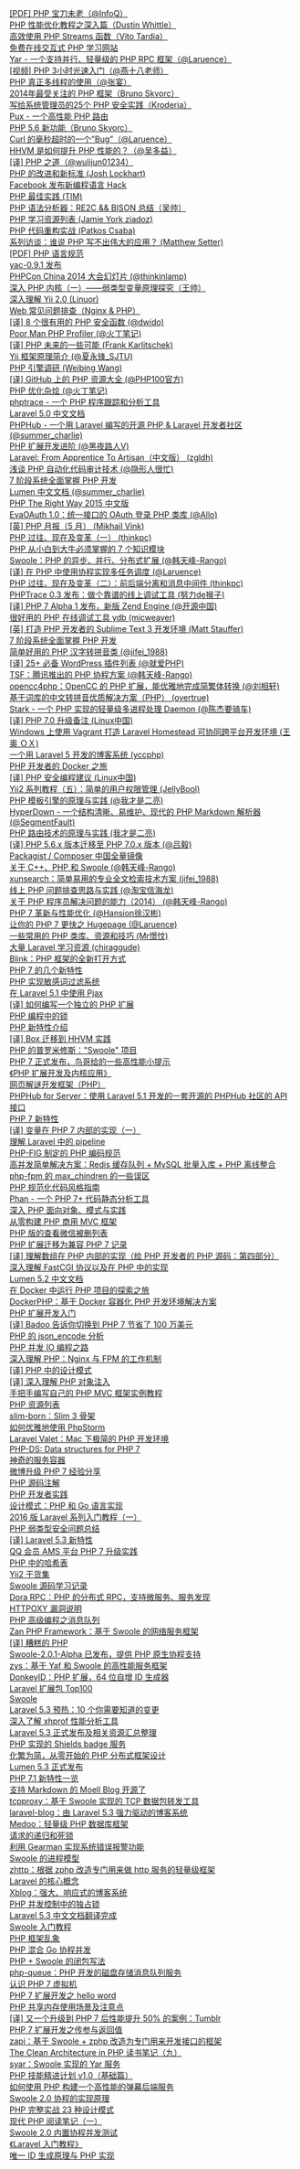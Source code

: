 [[PDF] PHP 宝刀未老（@InfoQ）](http://weekly.manong.io/bounce?url=http%3A%2F%2Fweibo.com%2F1746173800%2FAh1rVg6d2&aid=154&nid=9)  
[PHP 性能优化教程之深入篇（Dustin Whittle）](http://weekly.manong.io/bounce?url=http%3A%2F%2Farchitects.dzone.com%2Farticles%2Fphp-performance-crash-course-0&aid=182&nid=10)  
[高效使用 PHP Streams 函数（Vito Tardia）](http://weekly.manong.io/bounce?url=http%3A%2F%2Fwww.sitepoint.com%2Fusing-php-streams-effectively%2F&aid=207&nid=11)  
[免费在线交互式 PHP 学习网站](http://weekly.manong.io/bounce?url=http%3A%2F%2Flearn-php.org%2F&aid=236&nid=12)  
[Yar - 一个支持并行、轻量级的 PHP RPC 框架（@Laruence）](http://weekly.manong.io/bounce?url=https%3A%2F%2Fgithub.com%2Flaruence%2Fyar&aid=250&nid=12)  
[[视频] PHP 3小时光速入门（@燕十八老师）](http://weekly.manong.io/bounce?url=http%3A%2F%2Fstudy.163.com%2Fcourse%2Fintroduction%2F462001.htm&aid=305&nid=14)  
[PHP 真正多线程的使用（@张宴）](http://weekly.manong.io/bounce?url=http%3A%2F%2Fblog.s135.com%2Fpthreads%2F&aid=306&nid=14)  
[2014年最受关注的 PHP 框架（Bruno Skvorc）](http://weekly.manong.io/bounce?url=http%3A%2F%2Fwww.sitepoint.com%2Fbest-php-frameworks-2014%2F&aid=349&nid=17)  
[写给系统管理员的25个 PHP 安全实践（Kroderia）](http://weekly.manong.io/bounce?url=http%3A%2F%2Fblog.jobbole.com%2F53821%2F&aid=350&nid=17)  
[Pux - 一个高性能 PHP 路由](http://weekly.manong.io/bounce?url=https%3A%2F%2Fgithub.com%2Fc9s%2FPux&aid=408&nid=18)  
[PHP 5.6 新功能（Bruno Skvorc）](http://weekly.manong.io/bounce?url=http%3A%2F%2Fwww.sitepoint.com%2Fnew-features-php-5-6%2F&aid=431&nid=19)  
[Curl 的毫秒超时的一个”Bug”（@Laruence）](http://weekly.manong.io/bounce?url=http%3A%2F%2Fwww.laruence.com%2F2014%2F01%2F21%2F2939.html&aid=432&nid=19)  
[HHVM 是如何提升 PHP 性能的？（@吴多益）](http://weekly.manong.io/bounce?url=http%3A%2F%2Fwuduoyi.com%2Fnote%2Fhhvm%2F&aid=473&nid=20)  
[[译] PHP 之道（@wulijun01234）](http://weekly.manong.io/bounce?url=http%3A%2F%2Fwulijun.github.io%2Fphp-the-right-way%2F&aid=474&nid=20)  
[PHP 的改进和新标准 (Josh Lockhart)](http://weekly.manong.io/bounce?url=http%3A%2F%2Fprogramming.oreilly.com%2F2014%2F03%2Fthe-new-php.html&aid=653&nid=23)  
[Facebook 发布新编程语言 Hack](http://weekly.manong.io/bounce?url=http%3A%2F%2Fhacklang.org%2F&aid=768&nid=24)  
[PHP 最佳实践 (TIM)](http://weekly.manong.io/bounce?url=http%3A%2F%2Fthisinterestsme.com%2Fphp-best-practises%2F&aid=769&nid=24)  
[PHP 语法分析器：RE2C && BISON 总结（吴帅）](http://weekly.manong.io/bounce?url=http%3A%2F%2Fwww.searchtb.com%2F2014%2F03%2Fphp%25E8%25AF%25AD%25E6%25B3%2595%25E5%2588%2586%25E6%259E%2590%25E5%2599%25A8%25EF%25BC%259Are2c-bison-%25E6%2580%25BB%25E7%25BB%2593.html&aid=832&nid=25)  
[PHP 学习资源列表 (Jamie York ziadoz)](http://weekly.manong.io/bounce?url=https%3A%2F%2Fgithub.com%2Fziadoz%2Fawesome-php&aid=878&nid=26)  
[PHP 代码重构实战 (Patkos Csaba)](http://weekly.manong.io/bounce?url=http%3A%2F%2Fcode.tutsplus.com%2Ftutorials%2Frefactoring-legacy-code-part-1-the-golden-master--cms-20331&aid=914&nid=27)  
[系列访谈：谁说 PHP 写不出伟大的应用？ (Matthew Setter)](http://weekly.manong.io/bounce?url=http%3A%2F%2Fwww.sitepoint.com%2Fcan-great-apps-written-php-interview-series%2F&aid=947&nid=28)  
[[PDF] PHP 语言规范](http://weekly.manong.io/bounce?url=http%3A%2F%2Fdl.hhvm.com%2Fresources%2FPHPSpec-SneakPeak.pdf&aid=1276&nid=39)  
[yac-0.9.1 发布](http://weekly.manong.io/bounce?url=http%3A%2F%2Fpecl.php.net%2Fpackage%2Fyac&aid=1290&nid=39)  
[PHPCon China 2014 大会幻灯片 (@thinkinlamp)](http://weekly.manong.io/bounce?url=http%3A%2F%2Fvdisk.weibo.com%2Fs%2Fz7TskCOkGXy0W%2F1407751021&aid=1402&nid=43)  
[深入 PHP 内核（一）——弱类型变量原理探究（王帅）](http://weekly.manong.io/bounce?url=http%3A%2F%2Fwww.csdn.net%2Farticle%2F2014-09-15%2F2821685-exploring-of-the-php&aid=1453&nid=45)  
[深入理解 Yii 2.0 (Linuor)](http://weekly.manong.io/bounce?url=http%3A%2F%2Fwww.digpage.com%2Findex.html&aid=1509&nid=47)  
[Web 常见问题排查（Nginx & PHP）](http://weekly.manong.io/bounce?url=http%3A%2F%2Fmp.weixin.qq.com%2Fs%3F__biz%3DMjM5NzUwNDA5MA%3D%3D%26mid%3D200596752%26idx%3D1%26sn%3D37ecae802f32f45ddc0240548943bcbe%26scene%3D1&aid=1514&nid=47)  
[[译] 8 个很有用的 PHP 安全函数 (@dwido)](http://weekly.manong.io/bounce?url=http%3A%2F%2Fwww.ido321.com%2F1202.html&aid=1598&nid=50)  
[Poor Man PHP Profiler (@火丁笔记)](http://weekly.manong.io/bounce?url=http%3A%2F%2Fhuoding.com%2F2014%2F11%2F14%2F388&aid=1634&nid=51)  
[[译] PHP 未来的一些可能 (Frank Karlitschek)](http://weekly.manong.io/bounce?url=http%3A%2F%2Fwww.csdn.net%2Farticle%2F2014-11-17%2F2822665&aid=1663&nid=52)  
[Yii 框架原理简介 (@夏永锋_SJTU)](http://weekly.manong.io/bounce?url=http%3A%2F%2Fhappytechgroup.github.io%2Fslides%2Fyii-framework.html%23%2F&aid=1686&nid=53)  
[PHP 引擎调研 (Weibing Wang)](http://weekly.manong.io/bounce?url=http%3A%2F%2Flamp.baidu.com%2F2014%2F10%2F16%2Fphp-engine-investigation%2F&aid=1743&nid=55)  
[[译] GitHub 上的 PHP 资源大全 (@PHP100官方)](http://weekly.manong.io/bounce?url=http%3A%2F%2Fwww.php100.com%2Fhtml%2Fdujia%2F2015%2F0105%2F8267.html&aid=1773&nid=57)  
[PHP 优化杂烩 (@火丁笔记)](http://weekly.manong.io/bounce?url=http%3A%2F%2Fhuoding.com%2F2014%2F12%2F25%2F398&aid=1785&nid=57)  
[phptrace - 一个 PHP 程序跟踪和分析工具](http://weekly.manong.io/bounce?url=https%3A%2F%2Fgithub.com%2FQihoo360%2Fphptrace&aid=1788&nid=57)  
[Laravel 5.0 中文文档](http://weekly.manong.io/bounce?url=http%3A%2F%2Flaravel-china.org%2Fdocs%2F5.0&aid=1909&nid=61)  
[PHPHub - 一个用 Laravel 编写的开源 PHP & Laravel 开发者社区 (@summer_charlie)](http://weekly.manong.io/bounce?url=https%3A%2F%2Fgithub.com%2Fsummerblue%2Fphphub&aid=1961&nid=62)  
[PHP 扩展开发进阶 (@黑夜路人V)](http://weekly.manong.io/bounce?url=http%3A%2F%2Fblog.csdn.net%2Fheiyeshuwu%2Farticle%2Fdetails%2F44267021&aid=1984&nid=63)  
[Laravel: From Apprentice To Artisan（中文版） (zgldh)](http://weekly.manong.io/bounce?url=http%3A%2F%2Fmy.oschina.net%2Fzgldh%2Fblog%2F389246&aid=2011&nid=64)  
[浅谈 PHP 自动化代码审计技术 (@隐形人很忙)](http://weekly.manong.io/bounce?url=http%3A%2F%2Fblog.csdn.net%2Fu011721501%2Farticle%2Fdetails%2F44982111&aid=2092&nid=66)  
[7 阶段系统全面掌握 PHP 开发](http://weekly.manong.io/bounce?url=http%3A%2F%2Fwww.jikexueyuan.com%2Fevent%2Fphp.html%3Fhmsr%3Dmanong_tool_php_66&aid=2100&nid=66)  
[Lumen 中文文档 (@summer_charlie)](http://weekly.manong.io/bounce?url=http%3A%2F%2Flumen.laravel-china.org%2Fdocs&aid=2145&nid=67)  
[PHP The Right Way 2015 中文版](http://weekly.manong.io/bounce?url=http%3A%2F%2Flaravel-china.github.io%2Fphp-the-right-way%2F&aid=2178&nid=68)  
[EvaOAuth 1.0：统一接口的 OAuth 登录 PHP 类库 (@Allo)](http://weekly.manong.io/bounce?url=http%3A%2F%2Favnpc.com%2Fpages%2Fevaoauth&aid=2278&nid=70)  
[[英] PHP 月报（5 月） (Mikhail Vink)](http://weekly.manong.io/bounce?url=http%3A%2F%2Fblog.jetbrains.com%2Fphpstorm%2F2015%2F05%2Fphp-annotated-monthly-may-2015%2F&aid=2323&nid=71)  
[PHP 过往、现在及变革（一） (thinkpc)](http://weekly.manong.io/bounce?url=http%3A%2F%2Fblog.sina.com.cn%2Fs%2Fblog_54ef39890102vi9c.html&aid=2372&nid=72)  
[PHP 从小白到大牛必须掌握的 7 个知识模块](http://weekly.manong.io/bounce?url=http%3A%2F%2Fe.jikexueyuan.com%2Fphp.html%3Fhmsr%3Dmanong_tool_php_72&aid=2387&nid=72)  
[Swoole：PHP 的异步、并行、分布式扩展 (@韩天峰-Rango)](http://weekly.manong.io/bounce?url=http%3A%2F%2Fwww.swoole.com%2F&aid=2401&nid=72)  
[[译] 在 PHP 中使用协程实现多任务调度 (@Laruence)](http://weekly.manong.io/bounce?url=http%3A%2F%2Fwww.laruence.com%2F2015%2F05%2F28%2F3038.html&aid=2442&nid=73)  
[PHP 过往、现在及变革（二）：前后端分离和消息中间件 (thinkpc)](http://weekly.manong.io/bounce?url=http%3A%2F%2Fblog.sina.com.cn%2Fs%2Fblog_54ef39890102vj6e.html&aid=2443&nid=73)  
[PHPTrace 0.3 发布：做个靠谱的线上调试工具 (努力de猴子)](http://weekly.manong.io/bounce?url=http%3A%2F%2Fwangyuchen.org%2Fblog%2F2015%2F05%2F20%2Fphp-trace-0-3-0.html&aid=2467&nid=73)  
[[译] PHP 7 Alpha 1 发布，新版 Zend Engine (@开源中国)](http://weekly.manong.io/bounce?url=http%3A%2F%2Fwww.oschina.net%2Fnews%2F63302%2Fphp-7-alpha-1&aid=2562&nid=75)  
[很好用的 PHP 在线调试工具 ydb (micweaver)](http://weekly.manong.io/bounce?url=http%3A%2F%2Fblog.csdn.net%2Fmicweaver%2Farticle%2Fdetails%2F17891163&aid=2640&nid=76)  
[[英] 打造 PHP 开发者的 Sublime Text 3 开发环境 (Matt Stauffer)](http://weekly.manong.io/bounce?url=https%3A%2F%2Fmattstauffer.co%2Fblog%2Fsublime-text-3-for-php-developers&aid=2737&nid=77)  
[7 阶段系统全面掌握 PHP 开发](http://weekly.manong.io/bounce?url=http%3A%2F%2Fe.jikexueyuan.com%2Fphp.html%3Fhmsr%3Dmanong_tool_php_77&aid=2699&nid=77)  
[简单好用的 PHP 汉字转拼音类 (@jifei_1988)](http://weekly.manong.io/bounce?url=https%3A%2F%2Fgithub.com%2Fjifei%2FPinyin&aid=2719&nid=77)  
[[译] 25+ 必备 WordPress 插件列表 (@就爱PHP)](http://weekly.manong.io/bounce?url=http%3A%2F%2Finfo.9iphp.com%2F25-must-have-wordpress-plugins%2F&aid=2814&nid=78)  
[TSF：腾讯推出的 PHP 协程方案 (@韩天峰-Rango)](http://weekly.manong.io/bounce?url=https%3A%2F%2Fgithub.com%2Ftencent-php%2Ftsf&aid=2819&nid=78)  
[opencc4php：OpenCC 的 PHP 扩展，能优雅地完成简繁体转换 (@刘相轩)](http://weekly.manong.io/bounce?url=https%3A%2F%2Fgithub.com%2FNauxLiu%2Fopencc4php&aid=2827&nid=78)  
[基于词库的中文转拼音优质解决方案（PHP） (overtrue)](http://weekly.manong.io/bounce?url=https%3A%2F%2Fgithub.com%2Fovertrue%2Fpinyin&aid=2828&nid=78)  
[Stark - 一个 PHP 实现的轻量级多进程处理 Daemon (@陈杰要骑车)](http://weekly.manong.io/bounce?url=https%3A%2F%2Fgithub.com%2Fpythias%2FStark&aid=2896&nid=79)  
[[译] PHP 7.0 升级备注 (Linux中国)](http://weekly.manong.io/bounce?url=https%3A%2F%2Flinux.cn%2Farticle-5840-1.html&aid=2936&nid=80)  
[Windows 上使用 Vagrant 打造 Laravel Homestead 可协同跨平台开发环境 (王奥 ＯＸ)](http://weekly.manong.io/bounce?url=http%3A%2F%2Fwsgzao.github.io%2Fpost%2Fvagrant%2F&aid=2954&nid=80)  
[一个用 Laravel 5 开发的博客系统 (yccphp)](http://weekly.manong.io/bounce?url=https%3A%2F%2Fgithub.com%2Fyccphp%2Flaravel-5-blog&aid=2974&nid=80)  
[PHP 开发者的 Docker 之旅](http://weekly.manong.io/bounce?url=http%3A%2F%2Fopen.daocloud.io%2Fphp-kai-fa-zhe-de-docker-zhi-lv%2F&aid=3003&nid=81)  
[[译] PHP 安全编程建议 (Linux中国)](http://weekly.manong.io/bounce?url=https%3A%2F%2Flinux.cn%2Farticle-5868-1.html&aid=3004&nid=81)  
[Yii2 系列教程（五）：简单的用户权限管理 (JellyBool)](http://weekly.manong.io/bounce?url=https%3A%2F%2Fjellybool.com%2Fpost%2Fprogramming-with-yii2-user-access-controls&aid=3204&nid=83)  
[PHP 模板引擎的原理与实践 (@我才是二亮)](http://weekly.manong.io/bounce?url=http%3A%2F%2Fsegmentfault.com%2Fa%2F1190000003094732&aid=3257&nid=84)  
[HyperDown - 一个结构清晰、易维护、现代的 PHP Markdown 解析器 (@SegmentFault)](http://weekly.manong.io/bounce?url=https%3A%2F%2Fgithub.com%2FSegmentFault%2FHyperDown&aid=3322&nid=84)  
[PHP 路由技术的原理与实践 (我才是二亮)](http://weekly.manong.io/bounce?url=http%3A%2F%2Fwww.2liang.me%2Farchives%2F230&aid=3358&nid=85)  
[[译] PHP 5.6.x 版本迁移至 PHP 7.0.x 版本 (@吕毅)](http://weekly.manong.io/bounce?url=https%3A%2F%2Fgithub.com%2Fpangee%2FMigrating-from-PHP5.6.x-to-PHP7.0.x&aid=3359&nid=85)  
[Packagist / Composer 中国全量镜像](http://weekly.manong.io/bounce?url=http%3A%2F%2Fpkg.phpcomposer.com%2F&aid=3488&nid=86)  
[关于 C++、PHP 和 Swoole (@韩天峰-Rango)](http://weekly.manong.io/bounce?url=http%3A%2F%2Frango.swoole.com%2Farchives%2F473&aid=3495&nid=86)  
[xunsearch：简单易用的专业全文检索技术方案 (jifei_1988)](http://weekly.manong.io/bounce?url=http%3A%2F%2Fwww.xunsearch.com%2F&aid=3501&nid=86)  
[线上 PHP 问题排查思路与实践 (@淘宝信海龙)](http://weekly.manong.io/bounce?url=http%3A%2F%2Fwww.bo56.com%2F%25E7%25BA%25BF%25E4%25B8%258Aphp%25E9%2597%25AE%25E9%25A2%2598%25E6%258E%2592%25E6%259F%25A5%25E6%2580%259D%25E8%25B7%25AF%25E4%25B8%258E%25E5%25AE%259E%25E8%25B7%25B5%2F&aid=3549&nid=87)  
[关于 PHP 程序员解决问题的能力（2014） (@韩天峰-Rango)](http://weekly.manong.io/bounce?url=http%3A%2F%2Frango.swoole.com%2Farchives%2F340&aid=3578&nid=87)  
[PHP 7 革新与性能优化 (@Hansion徐汉彬)](http://weekly.manong.io/bounce?url=http%3A%2F%2Fhansionxu.blog.163.com%2Fblog%2Fstatic%2F24169810920158704014772%2F%3Fhmsr%3Dtoutiao.io%26utm_medium%3Dtoutiao.io%26utm_source%3Dtoutiao.io&aid=3723&nid=89)  
[让你的 PHP 7 更快之 Hugepage (@Laruence)](http://weekly.manong.io/bounce?url=http%3A%2F%2Fwww.laruence.com%2F2015%2F10%2F02%2F3069.html%3Fhmsr%3Dtoutiao.io%26utm_medium%3Dtoutiao.io%26utm_source%3Dtoutiao.io&aid=3813&nid=90)  
[一些常用的 PHP 类库、资源和技巧 (Mr憬忟)](http://weekly.manong.io/bounce?url=https%3A%2F%2Fgithub.com%2FJingwenTian%2Fawesome-php%3Fhmsr%3Dtoutiao.io%26utm_medium%3Dtoutiao.io%26utm_source%3Dtoutiao.io&aid=3840&nid=90)  
[大量 Laravel 学习资源 (chiraggude)](http://weekly.manong.io/bounce?url=https%3A%2F%2Fgithub.com%2Fchiraggude%2Fawesome-laravel%3Fhmsr%3Dtoutiao.io%26utm_medium%3Dtoutiao.io%26utm_source%3Dtoutiao.io&aid=3858&nid=90)  
[Blink：PHP 框架的全新打开方式](http://weekly.manong.io/bounce?url=https%3A%2F%2Fgithub.com%2Fbixuehujin%2Fblink&aid=3954&nid=91)  
[PHP 7 的几个新特性](http://weekly.manong.io/bounce?url=http%3A%2F%2F0x1.im%2Fblog%2Fphp%2Fpart-of-php7-new-features.html&aid=3992&nid=92)  
[PHP 实现敏感词过滤系统](http://weekly.manong.io/bounce?url=http%3A%2F%2Fblog.41ms.com%2Fpost%2F41.html&aid=4023&nid=92)  
[在 Laravel 5.1 中使用 Pjax](http://weekly.manong.io/bounce?url=https%3A%2F%2Fgithub.com%2Fyccphp%2Fpjax-for-laravel-5&aid=4118&nid=93)  
[[译] 如何编写一个独立的 PHP 扩展](http://weekly.manong.io/bounce?url=http%3A%2F%2F0x1.im%2Fblog%2Fphp%2Fhow-to-create-a-php-extension.html&aid=4159&nid=94)  
[PHP 编程中的锁](http://weekly.manong.io/bounce?url=http%3A%2F%2Fsegmentfault.com%2Fa%2F1190000003947375&aid=4160&nid=94)  
[PHP 新特性介绍](http://weekly.manong.io/bounce?url=http%3A%2F%2Fsegmentfault.com%2Fa%2F1190000003893899%3Futm_source%3DAPP%26utm_medium%3DiOS%26utm_campaign%3DsocialShare&aid=4365&nid=96)  
[[译] Box 迁移到 HHVM 实践](http://weekly.manong.io/bounce?url=http%3A%2F%2Fwww.oschina.net%2Ftranslate%2Funder-the-hood-box-s-hhvm-migration&aid=4366&nid=96)  
[PHP 的普罗米修斯："Swoole" 项目](http://weekly.manong.io/bounce?url=http%3A%2F%2Fmp.weixin.qq.com%2Fs%3F__biz%3DMzI2OTA5NTM2Mg%3D%3D%26mid%3D400981627%26idx%3D1%26sn%3D1367db94644ff7f28e29971abde433d1&aid=4469&nid=97)  
[PHP 7 正式发布，鸟哥给的一些高性能小提示](http://weekly.manong.io/bounce?url=http%3A%2F%2Fmp.weixin.qq.com%2Fs%3F__biz%3DMzIwNDExMjIzNA%3D%3D%26mid%3D401084310%26idx%3D1%26sn%3D82e16e3096862fc2ca460072bd7350d7&aid=4566&nid=98)  
[《PHP 扩展开发及内核应用》](http://weekly.manong.io/bounce?url=http%3A%2F%2Fwww.walu.cc%2Fphpbook%2Fpreface.md&aid=4567&nid=98)  
[网页解谜开发框架（PHP）](http://weekly.manong.io/bounce?url=https%3A%2F%2Fgithub.com%2Fimlinhanchao%2Fpuzzle&aid=4620&nid=98)  
[PHPHub for Server：使用 Laravel 5.1 开发的一套开源的 PHPHub 社区的 API 接口](http://weekly.manong.io/bounce?url=https%3A%2F%2Fgithub.com%2FNauxLiu%2Fphphub-server&aid=4627&nid=98)  
[PHP 7 新特性](http://weekly.manong.io/bounce?url=http%3A%2F%2Fwww.php7.site%2Fbook%2Fphp7.html&aid=4653&nid=99)  
[[译] 变量在 PHP 7 内部的实现（一）](http://weekly.manong.io/bounce?url=http%3A%2F%2F0x1.im%2Fblog%2Fphp%2FInternal-value-representation-in-PHP-7-part-1.html&aid=4654&nid=99)  
[理解 Laravel 中的 pipeline](http://weekly.manong.io/bounce?url=http%3A%2F%2Fwww.jianshu.com%2Fp%2F3c2791a525d0&aid=4686&nid=99)  
[PHP-FIG 制定的 PHP 编码规范](http://weekly.manong.io/bounce?url=https%3A%2F%2Fwww.gitbook.com%2Fbook%2Fjifei%2Fphp-fig-standards&aid=4689&nid=99)  
[高并发简单解决方案：Redis 缓存队列 + MySQL 批量入库 + PHP 离线整合](http://weekly.manong.io/bounce?url=http%3A%2F%2Fsegmentfault.com%2Fa%2F1190000004136250&aid=4665&nid=99)  
[php-fpm 的 max_chindren 的一些误区](http://weekly.manong.io/bounce?url=http%3A%2F%2Fmp.weixin.qq.com%2Fs%3F__biz%3DMzI0MjEwMDMzNQ%3D%3D%26mid%3D402098160%26idx%3D1%26sn%3D2e5680eff51c134c77b9b2e578e236ed&aid=4758&nid=100)  
[PHP 规范化代码风格指南](http://weekly.manong.io/bounce?url=http%3A%2F%2F121.42.175.165%2F%3Fpost%3D19&aid=4772&nid=100)  
[Phan - 一个 PHP 7+ 代码静态分析工具](http://weekly.manong.io/bounce?url=https%3A%2F%2Fgithub.com%2Fetsy%2Fphan&aid=4804&nid=100)  
[深入 PHP 面向对象、模式与实践](http://weekly.manong.io/bounce?url=https%3A%2F%2Fgithub.com%2Fmzkmzk%2FRead%2Fblob%2Fmaster%2Fshen_ru_php_mian_xiang_dui_xiang_3001_mo_shi_yu_sh.md&aid=4917&nid=102)  
[从零构建 PHP 商用 MVC 框架](http://weekly.manong.io/bounce?url=http%3A%2F%2Fblog.minyifei.cn%2Farchives%2F58.html&aid=4918&nid=102)  
[PHP 版的查看微信被删列表](http://weekly.manong.io/bounce?url=https%3A%2F%2Fgithub.com%2Fhundredlee%2Fwechat_deleted_friends&aid=4968&nid=102)  
[PHP 扩展迁移为兼容 PHP 7 记录](http://weekly.manong.io/bounce?url=http%3A%2F%2Fwww.bo56.com%2Fphp%25E6%2589%25A9%25E5%25B1%2595%25E8%25BF%2581%25E7%25A7%25BB%25E4%25B8%25BA%25E5%2585%25BC%25E5%25AE%25B9php7%25E8%25AE%25B0%25E5%25BD%2595%2F&aid=5085&nid=104)  
[[译] 理解数组在 PHP 内部的实现（给 PHP 开发者的 PHP 源码：第四部分）](http://weekly.manong.io/bounce?url=http%3A%2F%2Fwww.aintnot.com%2F2016%2F02%2F15%2Funderstanding-phps-internal-array-implementation-ch&aid=5291&nid=106)  
[深入理解 FastCGI 协议以及在 PHP 中的实现](http://weekly.manong.io/bounce?url=http%3A%2F%2Fmengkang.net%2F668.html&aid=5292&nid=106)  
[Lumen 5.2 中文文档](http://weekly.manong.io/bounce?url=http%3A%2F%2Flaravelacademy.org%2Flumen-docs&aid=5312&nid=106)  
[在 Docker 中运行 PHP 项目的探索之旅](http://weekly.manong.io/bounce?url=http%3A%2F%2Fdockone.io%2Farticle%2F1037&aid=5364&nid=107)  
[DockerPHP：基于 Docker 容器化 PHP 开发环境解决方案](http://weekly.manong.io/bounce?url=https%3A%2F%2Fgithub.com%2FMarkThink%2FDockerPHP&aid=5475&nid=108)  
[PHP 扩展开发入门](http://weekly.manong.io/bounce?url=https%3A%2F%2Fandot.gitbooks.io%2Fbped%2Fcontent%2F&aid=5550&nid=109)  
[[译] Badoo 告诉你切换到 PHP 7 节省了 100 万美元](http://weekly.manong.io/bounce?url=http%3A%2F%2Fwww.oschina.net%2Ftranslate%2Fhow-badoo-saved-one-million-dollars-switching-to-php7&aid=5582&nid=110)  
[PHP 的 json_encode 分析](http://weekly.manong.io/bounce?url=http%3A%2F%2Fwww.tingm.cc%2Fdoku.php%3Fid%3Dphp%3APHP%25E7%259A%2584json_encode%25E5%2588%2586%25E6%259E%2590&aid=5674&nid=111)  
[PHP 并发 IO 编程之路](http://weekly.manong.io/bounce?url=http%3A%2F%2Frango.swoole.com%2Farchives%2F508&aid=5685&nid=111)  
[深入理解 PHP：Nginx 与 FPM 的工作机制](http://weekly.manong.io/bounce?url=http%3A%2F%2Fzhuanlan.zhihu.com%2Fp%2F20694204&aid=5754&nid=112)  
[[译] PHP 中的设计模式](http://weekly.manong.io/bounce?url=https%3A%2F%2Fsegmentfault.com%2Fa%2F1190000003817321&aid=5827&nid=113)  
[[译] 深入理解 PHP 对象注入](http://weekly.manong.io/bounce?url=https%3A%2F%2Fwujunze.com%2Fphp_class_inject.jsp&aid=5828&nid=113)  
[手把手编写自己的 PHP MVC 框架实例教程](http://weekly.manong.io/bounce?url=http%3A%2F%2Fwww.awaimai.com%2F128.html&aid=5994&nid=115)  
[PHP 资源列表](http://weekly.manong.io/bounce?url=https%3A%2F%2Fgithub.com%2FCraryPrimitiveMan%2Fawesome-php-zh_CN&aid=6009&nid=115)  
[slim-born：Slim 3 骨架](http://weekly.manong.io/bounce?url=https%3A%2F%2Fgithub.com%2FHavenShen%2Fslim-born&aid=6046&nid=115)  
[如何优雅地使用 PhpStorm](http://weekly.manong.io/bounce?url=http%3A%2F%2Flattecake.com%2Fpost%2F20075&aid=6127&nid=116)  
[Laravel Valet：Mac 下极简的 PHP 开发环境](http://weekly.manong.io/bounce?url=http%3A%2F%2F9iphp.com%2Fweb%2Flaravel%2Flaravel-valet-local-dev-environment.html&aid=6200&nid=117)  
[PHP-DS: Data structures for PHP 7](http://weekly.manong.io/bounce?url=https%3A%2F%2Fgithub.com%2Fphp-ds%2Fextension&aid=6283&nid=118)  
[神奇的服务容器](http://weekly.manong.io/bounce?url=https%3A%2F%2Fwww.insp.top%2Farticle%2Flearn-laravel-container&aid=6273&nid=118)  
[微博升级 PHP 7 经验分享](http://weekly.manong.io/bounce?url=https%3A%2F%2Fyq.aliyun.com%2Farticles%2F50103&aid=6314&nid=119)  
[PHP 源码注解](http://weekly.manong.io/bounce?url=https%3A%2F%2Fgithub.com%2Fhoohack%2Fread-php-src%2F&aid=6395&nid=120)  
[PHP 开发者实践](http://weekly.manong.io/bounce?url=https%3A%2F%2Fwww.gitbook.com%2Fbook%2Fryancao%2Fphp-developer-prepares%2Fdetails&aid=6474&nid=121)  
[设计模式：PHP 和 Go 语言实现](http://weekly.manong.io/bounce?url=https%3A%2F%2Fgithub.com%2Fhoohack%2FDesignPattern&aid=6519&nid=121)  
[2016 版 Laravel 系列入门教程（一）](http://weekly.manong.io/bounce?url=https%3A%2F%2Fgithub.com%2Fjohnlui%2FLearn-Laravel-5%2Fissues%2F4&aid=6588&nid=122)  
[PHP 弱类型安全问题总结](http://weekly.manong.io/bounce?url=http%3A%2F%2Fblog.spoock.com%2F2016%2F06%2F25%2Fweakly-typed-security%2F&aid=6689&nid=124)  
[[译] Laravel 5.3 新特性](http://weekly.manong.io/bounce?url=http%3A%2F%2F9iphp.com%2Fweb%2Flaravel%2Flook-whats-coming-laravel-5-3.html&aid=6794&nid=125)  
[QQ 会员 AMS 平台 PHP 7 升级实践](http://weekly.manong.io/bounce?url=https%3A%2F%2Fzhuanlan.zhihu.com%2Fp%2F21493018&aid=6826&nid=126)  
[PHP 中的哈希表](http://weekly.manong.io/bounce?url=http%3A%2F%2Fwww.cnblogs.com%2Fh-hq%2Fp%2F5643141.html&aid=6827&nid=126)  
[Yii2 干货集](http://weekly.manong.io/bounce?url=https%3A%2F%2Fgithub.com%2Fforecho%2Fawesome-yii2%2Fblob%2Fmaster%2FREADME.md&aid=6854&nid=126)  
[Swoole 源码学习记录](http://weekly.manong.io/bounce?url=https%3A%2F%2Fgithub.com%2FLinkedDestiny%2Fswoole-src-analysis&aid=6894&nid=127)  
[Dora RPC：PHP 的分布式 RPC，支持微服务、服务发现](http://weekly.manong.io/bounce?url=https%3A%2F%2Fgithub.com%2Fxcl3721%2FDora-RPC&aid=7001&nid=128)  
[HTTPOXY 漏洞说明](http://weekly.manong.io/bounce?url=http%3A%2F%2Fwww.laruence.com%2F2016%2F07%2F19%2F3101.html&aid=6989&nid=128)  
[PHP 高级编程之消息队列](http://weekly.manong.io/bounce?url=http%3A%2F%2Fnetkiller.github.io%2Fjournal%2Fphp.mq.html&aid=7023&nid=129)  
[Zan PHP Framework：基于 Swoole 的网络服务框架](http://weekly.manong.io/bounce?url=http%3A%2F%2Fgithub.com%2Fyouzan%2Fzan&aid=7073&nid=129)  
[[译] 糟糕的 PHP](http://weekly.manong.io/bounce?url=http%3A%2F%2Fwww.zcfy.cc%2Farticle%2Fphp-sucks-889.html&aid=7105&nid=130)  
[Swoole-2.0.1-Alpha 已发布，提供 PHP 原生协程支持](http://weekly.manong.io/bounce?url=http%3A%2F%2Fwiki.swoole.com%2Fwiki%2Fpage%2Fp-coroutine.html&aid=7146&nid=130)  
[zys：基于 Yaf 和 Swoole 的高性能服务框架](http://weekly.manong.io/bounce?url=https%3A%2F%2Fgithub.com%2Fqieangel2013%2Fzys&aid=7151&nid=130)  
[DonkeyID：PHP 扩展，64 位自增 ID 生成器](http://weekly.manong.io/bounce?url=https%3A%2F%2Fgithub.com%2Fosgochina%2Fdonkeyid&aid=7153&nid=130)  
[Laravel 扩展包 Top100](http://weekly.manong.io/bounce?url=http%3A%2F%2Ftoutiao.io%2Fj%2F7cc0uf&aid=7209&nid=131)  
[Swoole](http://weekly.manong.io/bounce?url=http%3A%2F%2Ftoutiao.io%2Fsubjects%2F132007&aid=7229&nid=132)  
[Laravel 5.3 预热：10 个你需要知道的变更](http://weekly.manong.io/bounce?url=http%3A%2F%2Ftoutiao.io%2Fj%2Fu2x8r4&aid=7280&nid=132)  
[深入了解 xhprof 性能分析工具](http://weekly.manong.io/bounce?url=http%3A%2F%2Ftoutiao.io%2Fj%2F830jww&aid=7273&nid=132)  
[Laravel 5.3 正式发布及相关资源汇总整理](http://weekly.manong.io/bounce?url=http%3A%2F%2Ftoutiao.io%2Fj%2F9f7er6&aid=7350&nid=133)  
[PHP 实现的 Shields badge 服务](http://weekly.manong.io/bounce?url=http%3A%2F%2Ftoutiao.io%2Fj%2Fmn24ug&aid=7406&nid=134)  
[化繁为简，从零开始的 PHP 分布式框架设计](http://weekly.manong.io/bounce?url=http%3A%2F%2Ftoutiao.io%2Fj%2Fqmhz8f&aid=7451&nid=135)  
[Lumen 5.3 正式发布](http://weekly.manong.io/bounce?url=http%3A%2F%2Ftoutiao.io%2Fj%2Ferobtt&aid=7475&nid=135)  
[PHP 7.1 新特性一览](http://weekly.manong.io/bounce?url=http%3A%2F%2Ftoutiao.io%2Fj%2Fg61swb&aid=7527&nid=136)  
[支持 Markdown 的 Moell Blog 开源了](http://weekly.manong.io/bounce?url=http%3A%2F%2Ftoutiao.io%2Fj%2Ffendst&aid=7563&nid=136)  
[tcpproxy：基于 Swoole 实现的 TCP 数据包转发工具](http://weekly.manong.io/bounce?url=http%3A%2F%2Ftoutiao.io%2Fj%2Fxy157j&aid=7628&nid=137)  
[laravel-blog：由 Laravel 5.3 强力驱动的博客系统](http://weekly.manong.io/bounce?url=http%3A%2F%2Ftoutiao.io%2Fj%2Fqjftm9&aid=7631&nid=137)  
[Medoo：轻量级 PHP 数据库框架](http://weekly.manong.io/bounce?url=http%3A%2F%2Ftoutiao.io%2Fj%2F4mu5li&aid=7633&nid=137)  
[请求的递归和死锁](http://weekly.manong.io/bounce?url=http%3A%2F%2Ftoutiao.io%2Fj%2Fbbvqhg&aid=7605&nid=137)  
[利用 Gearman 实现系统错误报警功能](http://weekly.manong.io/bounce?url=http%3A%2F%2Ftoutiao.io%2Fj%2Fewf4r0&aid=7611&nid=137)  
[Swoole 的进程模型](http://weekly.manong.io/bounce?url=https%3A%2F%2Ftoutiao.io%2Fj%2F31qnf9&aid=7674&nid=138)  
[zhttp：根据 zphp 改造专门用来做 http 服务的轻量级框架](http://weekly.manong.io/bounce?url=https%3A%2F%2Ftoutiao.io%2Fj%2Fui10y9&aid=7694&nid=138)  
[Laravel 的核心概念](http://weekly.manong.io/bounce?url=https%3A%2F%2Ftoutiao.io%2Fk%2Fdknbmv&aid=7723&nid=139)  
[Xblog：强大、响应式的博客系统](http://weekly.manong.io/bounce?url=https%3A%2F%2Ftoutiao.io%2Fk%2Fg9r2ls&aid=7762&nid=139)  
[PHP 并发控制中的独占锁](http://weekly.manong.io/bounce?url=https%3A%2F%2Ftoutiao.io%2Fk%2Fco1jhk&aid=7785&nid=140)  
[Laravel 5.3 中文文档翻译完成](http://weekly.manong.io/bounce?url=https%3A%2F%2Ftoutiao.io%2Fk%2Fedfuz5&aid=7813&nid=140)  
[Swoole 入门教程](http://weekly.manong.io/bounce?url=https%3A%2F%2Ftoutiao.io%2Fk%2Fsswpbb&aid=7814&nid=140)  
[PHP 框架乱象](http://weekly.manong.io/bounce?url=https%3A%2F%2Ftoutiao.io%2Fk%2F584asc&aid=7844&nid=141)  
[PHP 混合 Go 协程并发](http://weekly.manong.io/bounce?url=https%3A%2F%2Ftoutiao.io%2Fk%2Fvifo19&aid=7845&nid=141)  
[PHP + Swoole 的闭包写法](http://weekly.manong.io/bounce?url=https%3A%2F%2Ftoutiao.io%2Fk%2Fnxbiyz&aid=7878&nid=141)  
[php-queue：PHP 开发的磁盘存储消息队列服务](http://weekly.manong.io/bounce?url=https%3A%2F%2Ftoutiao.io%2Fk%2F4tr157&aid=7892&nid=141)  
[认识 PHP 7 虚拟机](http://weekly.manong.io/bounce?url=https%3A%2F%2Ftoutiao.io%2Fk%2Fg3waow&aid=7903&nid=142)  
[PHP 7 扩展开发之 hello word](http://weekly.manong.io/bounce?url=https%3A%2F%2Ftoutiao.io%2Fk%2F5oyu80&aid=7904&nid=142)  
[PHP 共享内存使用场景及注意点](http://weekly.manong.io/bounce?url=http%3A%2F%2Fmp.weixin.qq.com%2Fs%3F__biz%3DMzIyNzUwMjM2MA%3D%3D%26mid%3D2247483997%26idx%3D1%26sn%3Ddc26caff6e704a81e5e7be3fe9a8e7c2&aid=7972&nid=143)  
[[译] 又一个升级到 PHP 7 后性能提升 50% 的案例：Tumblr](http://weekly.manong.io/bounce?url=http%3A%2F%2Fmp.weixin.qq.com%2Fs%3F__biz%3DMzAwMDU1MTE1OQ%3D%3D%26mid%3D2653547882%26idx%3D1%26sn%3D12512269ddb4743c6c7978277643d28b&aid=8029&nid=144)  
[PHP 7 扩展开发之传参与返回值](http://weekly.manong.io/bounce?url=https%3A%2F%2Ftoutiao.io%2Fk%2F3gg5kk&aid=8030&nid=144)  
[zapi：基于 Swoole + zphp 改造为专门用来开发接口的框架](http://weekly.manong.io/bounce?url=https%3A%2F%2Ftoutiao.io%2Fk%2Fthfoki&aid=8067&nid=144)  
[The Clean Architecture in PHP 读书笔记（九）](http://weekly.manong.io/bounce?url=https%3A%2F%2Ftoutiao.io%2Fk%2F6b2lsp&aid=8093&nid=145)  
[syar：Swoole 实现的 Yar 服务](http://weekly.manong.io/bounce?url=https%3A%2F%2Ftoutiao.io%2Fk%2Fyb9tpu&aid=8127&nid=145)  
[PHP 技能精进计划 v1.0（基础篇）](http://weekly.manong.io/bounce?url=https%3A%2F%2Ftoutiao.io%2Fk%2Fm5smr3&aid=8141&nid=146)  
[如何使用 PHP 构建一个高性能的弹幕后端服务](http://weekly.manong.io/bounce?url=https%3A%2F%2Ftoutiao.io%2Fk%2Fatxbdh&aid=8142&nid=146)  
[Swoole 2.0 协程的实现原理](http://weekly.manong.io/bounce?url=https%3A%2F%2Ftoutiao.io%2Fk%2Freedo4&aid=8209&nid=147)  
[PHP 完整实战 23 种设计模式](http://weekly.manong.io/bounce?url=https%3A%2F%2Ftoutiao.io%2Fk%2Fba1gvr&aid=8275&nid=148)  
[现代 PHP 阅读笔记（一）](http://weekly.manong.io/bounce?url=https%3A%2F%2Ftoutiao.io%2Fk%2Ffcp9zo&aid=8276&nid=148)  
[Swoole 2.0 内置协程并发测试](http://weekly.manong.io/bounce?url=https%3A%2F%2Ftoutiao.io%2Fk%2F3sl5ws&aid=8307&nid=148)  
[《Laravel 入门教程》](http://weekly.manong.io/bounce?url=https%3A%2F%2Flaravel-china.org%2Flaravel-tutorial%2F5.1%2Fabout&aid=8262&nid=148)  
[唯一 ID 生成原理与 PHP 实现](http://weekly.manong.io/bounce?url=http%3A%2F%2Fmp.weixin.qq.com%2Fs%2FbagOgzdwLyZv_ITNVnYfoQ&aid=8397&nid=150)  
